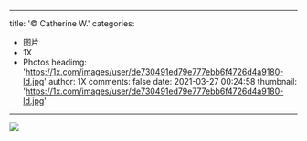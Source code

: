 
---
title: '© Catherine W.'
categories: 
 - 图片
 - 1X
 - Photos
headimg: 'https://1x.com/images/user/de730491ed79e777ebb6f4726d4a9180-ld.jpg'
author: 1X
comments: false
date: 2021-03-27 00:24:58
thumbnail: 'https://1x.com/images/user/de730491ed79e777ebb6f4726d4a9180-ld.jpg'
---

<div>   
<img src="https://1x.com/images/user/de730491ed79e777ebb6f4726d4a9180-ld.jpg" referrerpolicy="no-referrer">  
</div>
            
